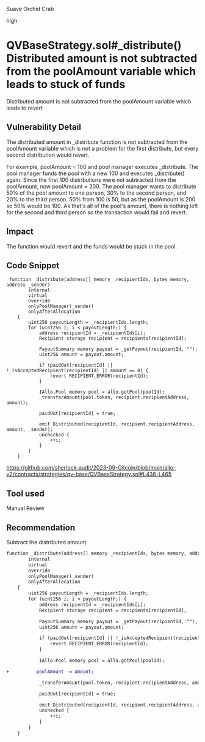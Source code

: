 Suave Orchid Crab

high

# QVBaseStrategy.sol#_distribute() Distributed amount is not subtracted from the poolAmount variable which leads to stuck of funds
Distributed amount is not subtracted from the poolAmount variable which leads to revert

## Vulnerability Detail
The distributed amount in _distribute function is not subtracted from the poolAmount variable which is not a problem for the first distribute, but every second distribution would revert. 

For example, poolAmount = 100 and pool manager executes _distribute. The pool manager funds the pool with a new 100 and executes _distribute() again. Since the first 100 distributions were not subtracted from the poolAmount, now poolAmount = 200. The pool manager wants to distribute 50% of the pool amount to one person, 30% to the second person, and 20% to the third person. 50% from 100 is 50, but as the poolAmount is 200 so 50% would be 100. As that's all of the pool's amount, there is nothing left for the second and third person so the transaction would fail and revert.

## Impact
The function would revert and the funds would be stuck in the pool.

## Code Snippet
```solidity
 function _distribute(address[] memory _recipientIds, bytes memory, address _sender)
        internal
        virtual
        override
        onlyPoolManager(_sender)
        onlyAfterAllocation
    {
        uint256 payoutLength = _recipientIds.length;
        for (uint256 i; i < payoutLength;) {
            address recipientId = _recipientIds[i];
            Recipient storage recipient = recipients[recipientId];

            PayoutSummary memory payout = _getPayout(recipientId, "");
            uint256 amount = payout.amount;

            if (paidOut[recipientId] || !_isAcceptedRecipient(recipientId) || amount == 0) {
                revert RECIPIENT_ERROR(recipientId);
            }

            IAllo.Pool memory pool = allo.getPool(poolId);
            _transferAmount(pool.token, recipient.recipientAddress, amount);

            paidOut[recipientId] = true;

            emit Distributed(recipientId, recipient.recipientAddress, amount, _sender);
            unchecked {
                ++i;
            }
        }
    }
```
https://github.com/sherlock-audit/2023-09-Gitcoin/blob/main/allo-v2/contracts/strategies/qv-base/QVBaseStrategy.sol#L436-L465
## Tool used

Manual Review

## Recommendation
Subtract the distributed amount

```diff
function _distribute(address[] memory _recipientIds, bytes memory, address _sender)
        internal
        virtual
        override
        onlyPoolManager(_sender)
        onlyAfterAllocation
    {
        uint256 payoutLength = _recipientIds.length;
        for (uint256 i; i < payoutLength;) {
            address recipientId = _recipientIds[i];
            Recipient storage recipient = recipients[recipientId];

            PayoutSummary memory payout = _getPayout(recipientId, "");
            uint256 amount = payout.amount;

            if (paidOut[recipientId] || !_isAcceptedRecipient(recipientId) || amount == 0) {
                revert RECIPIENT_ERROR(recipientId);
            }

            IAllo.Pool memory pool = allo.getPool(poolId);

+          poolAmount -= amount;

            _transferAmount(pool.token, recipient.recipientAddress, amount);

            paidOut[recipientId] = true;

            emit Distributed(recipientId, recipient.recipientAddress, amount, _sender);
            unchecked {
                ++i;
            }
        }
    }
``` 